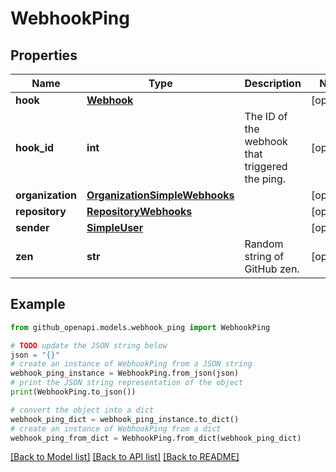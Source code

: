 # WebhookPing


## Properties

Name | Type | Description | Notes
------------ | ------------- | ------------- | -------------
**hook** | [**Webhook**](Webhook.md) |  | [optional] 
**hook_id** | **int** | The ID of the webhook that triggered the ping. | [optional] 
**organization** | [**OrganizationSimpleWebhooks**](OrganizationSimpleWebhooks.md) |  | [optional] 
**repository** | [**RepositoryWebhooks**](RepositoryWebhooks.md) |  | [optional] 
**sender** | [**SimpleUser**](SimpleUser.md) |  | [optional] 
**zen** | **str** | Random string of GitHub zen. | [optional] 

## Example

```python
from github_openapi.models.webhook_ping import WebhookPing

# TODO update the JSON string below
json = "{}"
# create an instance of WebhookPing from a JSON string
webhook_ping_instance = WebhookPing.from_json(json)
# print the JSON string representation of the object
print(WebhookPing.to_json())

# convert the object into a dict
webhook_ping_dict = webhook_ping_instance.to_dict()
# create an instance of WebhookPing from a dict
webhook_ping_from_dict = WebhookPing.from_dict(webhook_ping_dict)
```
[[Back to Model list]](../README.md#documentation-for-models) [[Back to API list]](../README.md#documentation-for-api-endpoints) [[Back to README]](../README.md)


